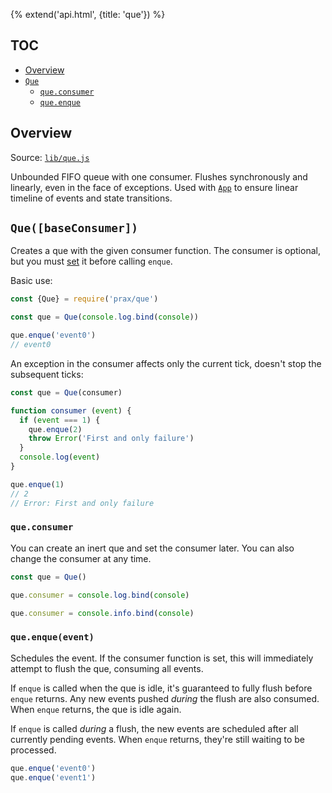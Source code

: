 {% extend('api.html', {title: 'que'}) %}

## TOC

* [Overview]({{url(path)}}/#overview)
* [`Que`]({{url(path)}}/#-que-baseconsumer-)
  * [`que.consumer`]({{url(path)}}/#-que-consumer-)
  * [`que.enque`]({{url(path)}}/#-que-enque-event-)

## Overview

Source:
<a href="https://github.com/Mitranim/prax/blob/master/lib/que.js" target="_blank">
`lib/que.js` <span class="fa fa-github"></span>
</a>

Unbounded FIFO queue with one consumer. Flushes synchronously and linearly, even
in the face of exceptions. Used with [`App`](api/app/) to ensure linear timeline
of events and state transitions.

## `Que([baseConsumer])`

Creates a que with the given consumer function. The consumer is optional, but
you must [set]({{url(path)}}/#-que-consumer-) it before calling `enque`.

Basic use:

```js
const {Que} = require('prax/que')

const que = Que(console.log.bind(console))

que.enque('event0')
// event0
```

An exception in the consumer affects only the current tick, doesn't stop the
subsequent ticks:

```js
const que = Que(consumer)

function consumer (event) {
  if (event === 1) {
    que.enque(2)
    throw Error('First and only failure')
  }
  console.log(event)
}

que.enque(1)
// 2
// Error: First and only failure
```

### `que.consumer`

You can create an inert que and set the consumer later. You can also change the
consumer at any time.

```js
const que = Que()

que.consumer = console.log.bind(console)

que.consumer = console.info.bind(console)
```

### `que.enque(event)`

Schedules the event. If the consumer function is set, this will immediately
attempt to flush the que, consuming all events.

If `enque` is called when the que is idle, it's guaranteed to fully flush before
`enque` returns. Any new events pushed _during_ the flush are also consumed.
When `enque` returns, the que is idle again.

If `enque` is called _during_ a flush, the new events are scheduled after all
currently pending events. When `enque` returns, they're still waiting to be
processed.

```js
que.enque('event0')
que.enque('event1')
```
